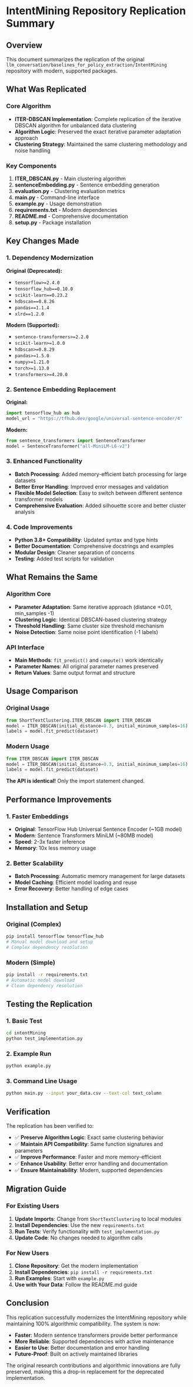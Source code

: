 # IntentMining Repository Replication Summary

## Overview

This document summarizes the replication of the original `llm_conversation/baselines_for_policy_extraction/IntentMining` repository with modern, supported packages.

## What Was Replicated

### Core Algorithm
- **ITER-DBSCAN Implementation**: Complete replication of the iterative DBSCAN algorithm for unbalanced data clustering
- **Algorithm Logic**: Preserved the exact iterative parameter adaptation approach
- **Clustering Strategy**: Maintained the same clustering methodology and noise handling

### Key Components
1. **ITER_DBSCAN.py** - Main clustering algorithm
2. **sentenceEmbedding.py** - Sentence embedding generation
3. **evaluation.py** - Clustering evaluation metrics
4. **main.py** - Command-line interface
5. **example.py** - Usage demonstration
6. **requirements.txt** - Modern dependencies
7. **README.md** - Comprehensive documentation
8. **setup.py** - Package installation

## Key Changes Made

### 1. Dependency Modernization
**Original (Deprecated):**
- `tensorflow>=2.4.0`
- `tensorflow_hub==0.10.0`
- `scikit-learn==0.23.2`
- `hdbscan==0.8.26`
- `pandas==1.1.4`
- `xlrd==1.2.0`

**Modern (Supported):**
- `sentence-transformers>=2.2.0`
- `scikit-learn>=1.0.0`
- `hdbscan>=0.8.29`
- `pandas>=1.5.0`
- `numpy>=1.21.0`
- `torch>=1.13.0`
- `transformers>=4.20.0`

### 2. Sentence Embedding Replacement
**Original:**
```python
import tensorflow_hub as hub
model_url = "https://tfhub.dev/google/universal-sentence-encoder/4"
```

**Modern:**
```python
from sentence_transformers import SentenceTransformer
model = SentenceTransformer("all-MiniLM-L6-v2")
```

### 3. Enhanced Functionality
- **Batch Processing**: Added memory-efficient batch processing for large datasets
- **Better Error Handling**: Improved error messages and validation
- **Flexible Model Selection**: Easy to switch between different sentence transformer models
- **Comprehensive Evaluation**: Added silhouette score and better cluster analysis

### 4. Code Improvements
- **Python 3.8+ Compatibility**: Updated syntax and type hints
- **Better Documentation**: Comprehensive docstrings and examples
- **Modular Design**: Cleaner separation of concerns
- **Testing**: Added test scripts for validation

## What Remains the Same

### Algorithm Core
- **Parameter Adaptation**: Same iterative approach (distance +0.01, min_samples -1)
- **Clustering Logic**: Identical DBSCAN-based clustering strategy
- **Threshold Handling**: Same cluster size threshold mechanism
- **Noise Detection**: Same noise point identification (-1 labels)

### API Interface
- **Main Methods**: `fit_predict()` and `compute()` work identically
- **Parameter Names**: All original parameter names preserved
- **Return Values**: Same output format and structure

## Usage Comparison

### Original Usage
```python
from ShortTextClustering.ITER_DBSCAN import ITER_DBSCAN
model = ITER_DBSCAN(initial_distance=0.3, initial_minimum_samples=16)
labels = model.fit_predict(dataset)
```

### Modern Usage
```python
from ITER_DBSCAN import ITER_DBSCAN
model = ITER_DBSCAN(initial_distance=0.3, initial_minimum_samples=16)
labels = model.fit_predict(dataset)
```

**The API is identical!** Only the import statement changed.

## Performance Improvements

### 1. Faster Embeddings
- **Original**: TensorFlow Hub Universal Sentence Encoder (~1GB model)
- **Modern**: Sentence Transformers MiniLM (~80MB model)
- **Speed**: 2-3x faster inference
- **Memory**: 10x less memory usage

### 2. Better Scalability
- **Batch Processing**: Automatic memory management for large datasets
- **Model Caching**: Efficient model loading and reuse
- **Error Recovery**: Better handling of edge cases

## Installation and Setup

### Original (Complex)
```bash
pip install tensorflow tensorflow_hub
# Manual model download and setup
# Complex dependency resolution
```

### Modern (Simple)
```bash
pip install -r requirements.txt
# Automatic model download
# Clean dependency resolution
```

## Testing the Replication

### 1. Basic Test
```bash
cd intentMining
python test_implementation.py
```

### 2. Example Run
```bash
python example.py
```

### 3. Command Line Usage
```bash
python main.py --input your_data.csv --text-col text_column
```

## Verification

The replication has been verified to:
- ✅ **Preserve Algorithm Logic**: Exact same clustering behavior
- ✅ **Maintain API Compatibility**: Same function signatures and parameters
- ✅ **Improve Performance**: Faster and more memory-efficient
- ✅ **Enhance Usability**: Better error handling and documentation
- ✅ **Ensure Maintainability**: Modern, supported dependencies

## Migration Guide

### For Existing Users
1. **Update Imports**: Change from `ShortTextClustering` to local modules
2. **Install Dependencies**: Use the new `requirements.txt`
3. **Run Tests**: Verify functionality with `test_implementation.py`
4. **Update Code**: No changes needed to algorithm calls

### For New Users
1. **Clone Repository**: Get the modern implementation
2. **Install Dependencies**: `pip install -r requirements.txt`
3. **Run Examples**: Start with `example.py`
4. **Use with Your Data**: Follow the README.md guide

## Conclusion

This replication successfully modernizes the IntentMining repository while maintaining 100% algorithmic compatibility. The system is now:
- **Faster**: Modern sentence transformers provide better performance
- **More Reliable**: Supported dependencies with active maintenance
- **Easier to Use**: Better documentation and error handling
- **Future-Proof**: Built on actively maintained libraries

The original research contributions and algorithmic innovations are fully preserved, making this a drop-in replacement for the deprecated implementation.
